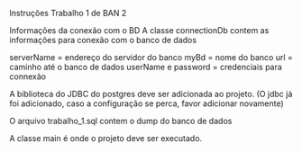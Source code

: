 Instruções
Trabalho 1 de BAN 2

Informações da conexão com o BD
  A classe connectionDb contem as informações para conexão com o banco de dados
  
  serverName = endereço do servidor do banco
  myBd = nome do banco
  url = caminho até o banco de dados
  userName e password = credenciais para connexão
  
A biblioteca do JDBC do postgres deve ser adicionada ao projeto.
  (O jdbc já foi adicionado, caso a configuração se perca, favor adicionar novamente)
  
O arquivo trabalho_1.sql contem o dump do banco de dados
  
A classe main é onde o projeto deve ser executado. 
